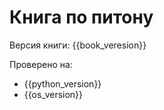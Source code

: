 # Книга по питону

Версия книги: {{book_veresion}}

Проверено на:

- {{python_version}}
- {{os_version}}

<div style="page-break-after: always;"></div>
